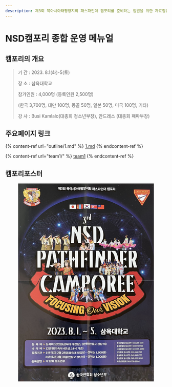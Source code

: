 ```yaml
---
description: 제3회 북아시아태평양지회 패스파인더 캠포리를 준비하는 임원을 위한 자료집입니다.
---
```


# NSD캠포리 종합 운영 메뉴얼

## 캠포리의 개요

> 기 간 : 2023. 8.1(화)-5(토)
>
> 장 소 : 삼육대학교
>
> 참가인원 : 4,000명 (등록인원 2,500명)
>
> (한국 3,700명, 대만 100명, 몽골 50명, 일본 50명, 미국 100명, 기타)
>
> 강 사 : Busi Kamlalo(대총회 청소년부장), 안드레스 (대총회 패파부장)

## 주요페이지 링크

{% content-ref url="outline/1.md" %}
[1.md](outline/1.md)
{% endcontent-ref %}

{% content-ref url="team1/" %}
[team1](team1/)
{% endcontent-ref %}

## 캠포리포스터

<figure><img src="image/poster.jpg" alt=""><figcaption></figcaption></figure>

